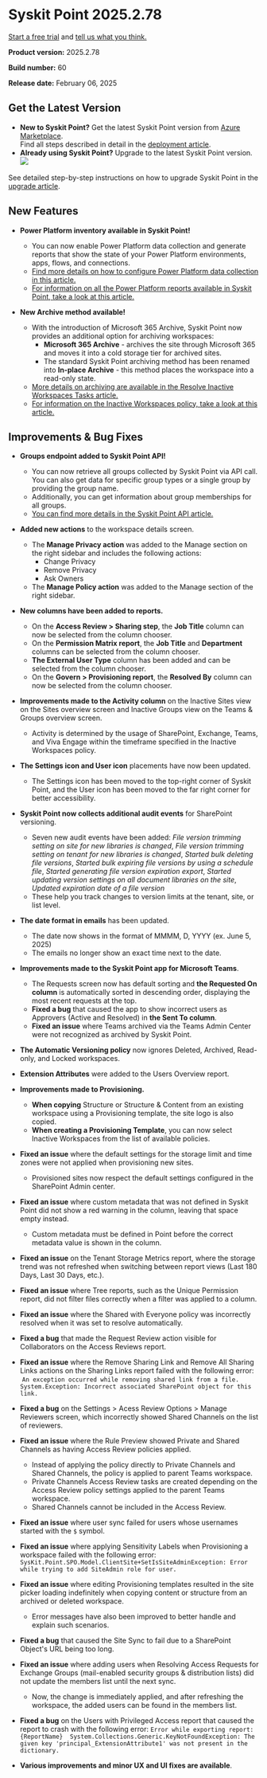 ﻿---
description: This article lists improvements and bug fixes in Syskit Point version 2025.2.78
---

# Syskit Point 2025.2.78

[Start a free trial](https://www.syskit.com/products/point/free-trial/) and [tell us what you think.](https://www.syskit.com/company/contact-us/)

**Product version:** 2025.2.78

**Build number:** 60

**Release date:** February 06, 2025

## Get the Latest Version

* **New to Syskit Point?** Get the latest Syskit Point version from [Azure Marketplace](https://azuremarketplace.microsoft.com/en-us/marketplace/apps/syskitltd.syskit\_point).\
 Find all steps described in detail in the [deployment article](../../../set-up-point-enterprise/deployment/deploy-syskit-point.md).
* **Already using Syskit Point?** Upgrade to the latest Syskit Point version.\
 [![](https://aka.ms/deploytoazurebutton)](https://portal.azure.com/#create/Microsoft.Template/uri/https%3A%2F%2Fsyskitassetsstorage.blob.core.windows.net%2Fpoint%2FARMTemplates%2FPointUpdateDeploy%2FPointUpdateTemplate.json)

See detailed step-by-step instructions on how to upgrade Syskit Point in the [upgrade article](../../../set-up-point-enterprise/deployment/upgrade-syskit-point.md).

## New Features

* **Power Platform inventory available in Syskit Point!**
  * You can now enable Power Platform data collection and generate reports that show the state of your Power Platform environments, apps, flows, and connections.
  * [Find more details on how to configure Power Platform data collection in this article.](../../../power-platform/enable-power-platform.md)
  * [For information on all the Power Platform reports available in Syskit Point, take a look at this article.](../../../power-platform/power-platform-reports/power-platform-reports.md)

* **New Archive method available!**
  * With the introduction of Microsoft 365 Archive, Syskit Point now provides an additional option for archiving workspaces:
    * **Microsoft 365 Archive** - archives the site through Microsoft 365 and moves it into a cold storage tier for archived sites. 
    * The standard Syskit Point archiving method has been renamed into **In-place Archive** - this method places the workspace into a read-only state.
  * [More details on archiving are available in the Resolve Inactive Workspaces Tasks article.](../../../point-collaborators/resolve-governance-tasks/inactive-workspaces.md)
  * [For information on the Inactive Workspaces policy, take a look at this article.](../../../governance-and-automation/automated-workflows/inactive-workspaces-admin.md)

## Improvements & Bug Fixes

* **Groups endpoint added to Syskit Point API!**
  * You can now retrieve all groups collected by Syskit Point via API call. You can also get data for specific group types or a single group by providing the group name.
  * Additionally, you can get information about group memberships for all groups.
  * [You can find more details in the Syskit Point API article.](../../../integrations/syskit-point-api.md)

* **Added new actions** to the workspace details screen.
  * The **Manage Privacy action** was added to the Manage section on the right sidebar and includes the following actions:
    * Change Privacy 
    * Remove Privacy
    * Ask Owners
  * The **Manage Policy action** was added to the Manage section of the right sidebar. 

* **New columns have been added to reports.**
  * On the **Access Review > Sharing step**, the **Job Title** column can now be selected from the column chooser.
  * On the **Permission Matrix report**, the **Job Title** and **Department** columns can be selected from the column chooser. 
  * **The External User Type** column has been added and can be selected from the column chooser. 
  * On the **Govern > Provisioning report**, the **Resolved By** column can now be selected from the column chooser.

* **Improvements made to the Activity column** on the Inactive Sites view on the Sites overview screen and Inactive Groups view on the Teams & Groups overview screen. 
  * Activity is determined by the usage of SharePoint, Exchange, Teams, and Viva Engage within the timeframe specified in the Inactive Workspaces policy. 

* **The Settings icon and User icon** placements have now been updated.
  * The Settings icon has been moved to the top-right corner of Syskit Point, and the User icon has been moved to the far right corner for better accessibility. 

* **Syskit Point now collects additional audit events** for SharePoint versioning.
  * Seven new audit events have been added: _File version trimming setting on site for new libraries is changed_, _File version trimming setting on tenant for new libraries is changed_, _Started bulk deleting file versions_, _Started bulk expiring file versions by using a schedule file_, _Started generating file version expiration export_, _Started updating version settings on all document libraries on the site_, _Updated expiration date of a file version_
  * These help you track changes to version limits at the tenant, site, or list level. 

* **The date format in emails** has been updated.
  * The date now shows in the format of MMMM, D, YYYY (ex. June 5, 2025)
  * The emails no longer show an exact time next to the date.  

* **Improvements made to the Syskit Point app for Microsoft Teams**. 
  * The Requests screen now has default sorting and **the Requested On column** is automatically sorted in descending order, displaying the most recent requests at the top.
  * **Fixed a bug** that caused the app to show incorrect users as Approvers (Active and Resolved) in **the Sent To column**. 
  * **Fixed an issue** where Teams archived via the Teams Admin Center were not recognized as archived by Syskit Point.

* **The Automatic Versioning policy** now ignores Deleted, Archived, Read-only, and Locked workspaces. 

* **Extension Attributes** were added to the Users Overview report.

* **Improvements made to Provisioning.**
  * **When copying** Structure or Structure & Content from an existing workspace using a Provisioning template, the site logo is also copied. 
  * **When creating a Provisioning Template**, you can now select Inactive Workspaces from the list of available policies.

* **Fixed an issue** where the default settings for the storage limit and time zones were not applied when provisioning new sites. 
  * Provisioned sites now respect the default settings configured in the SharePoint Admin center. 

* **Fixed an issue** where custom metadata that was not defined in Syskit Point did not show a red warning in the column, leaving that space empty instead. 
  * Custom metadata must be defined in Point before the correct metadata value is shown in the column. 

* **Fixed an issue** on the Tenant Storage Metrics report, where the storage trend was not refreshed when switching between report views (Last 180 Days, Last 30 Days, etc.).

* **Fixed an issue** where Tree reports, such as the Unique Permission report, did not filter files correctly when a filter was applied to a column. 

* **Fixed an issue** where the Shared with Everyone policy was incorrectly resolved when it was set to resolve automatically. 

* **Fixed a bug** that made the Request Review action visible for Collaborators on the Access Reviews report. 

* **Fixed an issue** where the Remove Sharing Link and Remove All Sharing Links actions on the Sharing Links report failed with the following error:  `An exception occurred while removing shared link from a file. 
System.Exception: Incorrect associated SharePoint object for this link.`

* **Fixed a bug** on the Settings > Acess Review Options > Manage Reviewers screen, which incorrectly showed Shared Channels on the list of reviewers. 

* **Fixed an issue** where the Rule Preview showed Private and Shared Channels as having Access Review policies applied.
  * Instead of applying the policy directly to Private Channels and Shared Channels, the policy is applied to parent Teams workspace. 
  * Private Channels Access Review tasks are created depending on the Access Review policy settings applied to the parent Teams workspace.
  * Shared Channels cannot be included in the Access Review.

* **Fixed an issue** where user sync failed for users whose usernames started with the `$` symbol.

* **Fixed an issue** where applying Sensitivity Labels when Provisioning a workspace failed with the following error: `SysKit.Point.SPO.Model.ClientSite+SetIsSiteAdminException: Error while trying to add SiteAdmin role for user.`

* **Fixed an issue** where editing Provisioning templates resulted in the site picker loading indefinitely when copying content or structure from an archived or deleted workspace. 
  * Error messages have also been improved to better handle and explain such scenarios. 

* **Fixed a bug** that caused the Site Sync to fail due to a SharePoint Object's URL being too long.

* **Fixed an issue** where adding users when Resolving Access Requests for Exchange Groups (mail-enabled security groups & distribution lists) did not update the members list until the next sync.
  * Now, the change is immediately applied, and after refreshing the workspace, the added users can be found in the members list.

* **Fixed a bug** on the Users with Privileged Access report that caused the report to crash with the following error: `Error while exporting report: {ReportName} 
System.Collections.Generic.KeyNotFoundException: The given key 'principal_ExtensionAttribute1' was not present in the dictionary.`

* **Various improvements and minor UX and UI fixes are available**.
